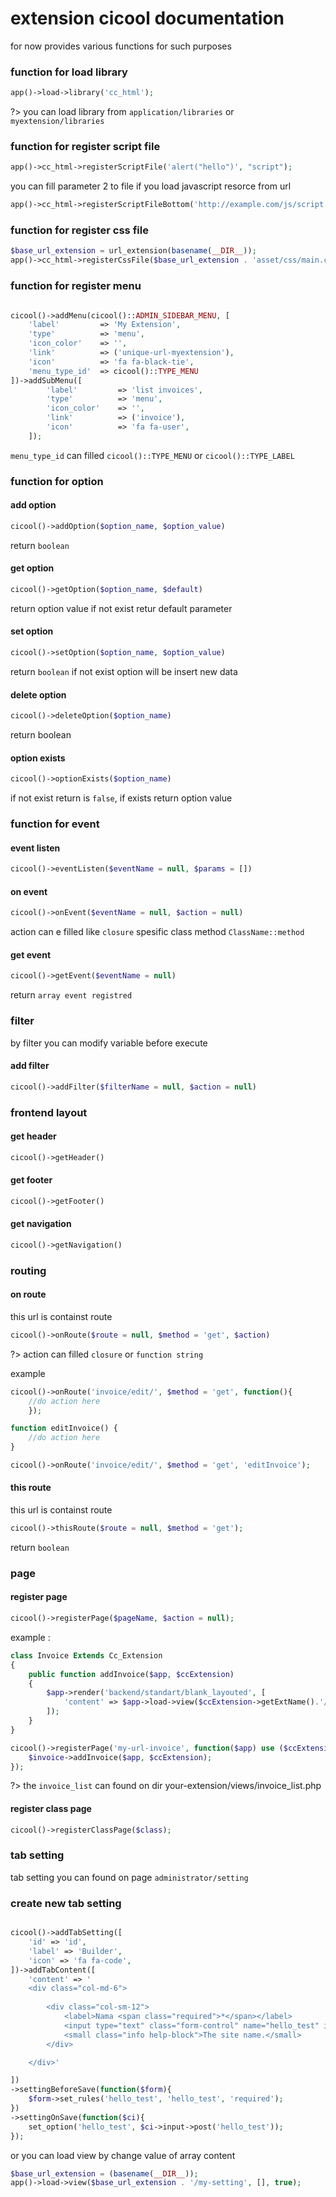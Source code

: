 # extension cicool documentation

for now provides various functions for such purposes

### function for load library 
```php
app()->load->library('cc_html');
```
?> you can load library from `application/libraries` or `myextension/libraries`

### function for register script file
```php
app()->cc_html->registerScriptFile('alert("hello")', "script"); 
```
you can fill parameter 2 to file if you load javascript resorce from url 

```php
app()->cc_html->registerScriptFileBottom('http://example.com/js/script.js', "file"); 
```

### function for register css file
```php
$base_url_extension = url_extension(basename(__DIR__)); 
app()->cc_html->registerCssFile($base_url_extension . 'asset/css/main.css'); 
```

### function for register menu
```php

cicool()->addMenu(cicool()::ADMIN_SIDEBAR_MENU, [
    'label'         => 'My Extension',
    'type'          => 'menu',
    'icon_color'    => '',
    'link'          => ('unique-url-myextension'),
    'icon'          => 'fa fa-black-tie',
    'menu_type_id'  => cicool()::TYPE_MENU
])->addSubMenu([
        'label'         => 'list invoices',
        'type'          => 'menu',
        'icon_color'    => '',
        'link'          => ('invoice'),
        'icon'          => 'fa fa-user',
    ]);

```

`menu_type_id` can filled `cicool()::TYPE_MENU` or `cicool()::TYPE_LABEL`


### function for option

#### add option
```php
cicool()->addOption($option_name, $option_value)
```
return `boolean`

#### get option
```php
cicool()->getOption($option_name, $default)
```
return option value if not exist retur default parameter

#### set option
```php
cicool()->setOption($option_name, $option_value)
```
return `boolean` if not exist option will be insert new data 

#### delete option
```php
cicool()->deleteOption($option_name)
```
return boolean 

#### option exists
```php
cicool()->optionExists($option_name)
```
if not exist return is `false`, if exists return option value

### function for event

#### event listen 
```php
cicool()->eventListen($eventName = null, $params = [])
```

#### on event 
```php
cicool()->onEvent($eventName = null, $action = null)
```
action can e filled like `closure` spesific class method `ClassName::method`

#### get event 
```php
cicool()->getEvent($eventName = null)
```
return `array event registred`


### filter
by filter you can modify variable before execute

#### add filter 
````php
cicool()->addFilter($filterName = null, $action = null)
````

### frontend layout

#### get header
````php
cicool()->getHeader()
````

#### get footer
````php
cicool()->getFooter()
````

#### get navigation
````php
cicool()->getNavigation()
````

### routing

#### on route
this url is containst route 
````php
cicool()->onRoute($route = null, $method = 'get', $action)
````

?> action can filled `closure` or `function string`

example 
````php
cicool()->onRoute('invoice/edit/', $method = 'get', function(){
    //do action here
    });
````

````php
function editInvoice() {
    //do action here
}

cicool()->onRoute('invoice/edit/', $method = 'get', 'editInvoice');
````

#### this route
this url is containst route 
````php
cicool()->thisRoute($route = null, $method = 'get');
````

return `boolean`


### page

#### register page
````php
cicool()->registerPage($pageName, $action = null);
````

example : 

````php
class Invoice Extends Cc_Extension
{
    public function addInvoice($app, $ccExtension)
    {
        $app->render('backend/standart/blank_layouted', [
            'content' => $app->load->view($ccExtension->getExtName().'/invoice_list', [], true)
        ]);
    }
}

cicool()->registerPage('my-url-invoice', function($app) use ($ccExtension, $invoice){
    $invoice->addInvoice($app, $ccExtension);
});

````

?> the `invoice_list` can found on dir your-extension/views/invoice_list.php

#### register class page
````php
cicool()->registerClassPage($class);
````


### tab setting
tab setting you can found on page `administrator/setting`

### create new tab setting 

````php

cicool()->addTabSetting([
    'id' => 'id',
    'label' => 'Builder',
    'icon' => 'fa fa-code',
])->addTabContent([
    'content' => ' 
    <div class="col-md-6">
    
        <div class="col-sm-12">
            <label>Nama <span class="required">*</span></label>
            <input type="text" class="form-control" name="hello_test" id="hello_test" value="'. get_option('hello_test').'">
            <small class="info help-block">The site name.</small>
        </div>

    </div>'

])
->settingBeforeSave(function($form){
    $form->set_rules('hello_test', 'hello_test', 'required');
})
->settingOnSave(function($ci){
    set_option('hello_test', $ci->input->post('hello_test'));
});


````

or you can load view by change value of array content 

````php
$base_url_extension = (basename(__DIR__)); 
app()->load->view($base_url_extension . '/my-setting', [], true);
````